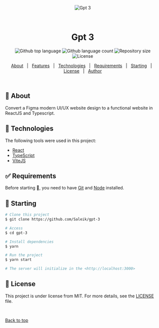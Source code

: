 <div align="center" id="top"> 
  <img src="./.github/app.gif" alt="Gpt 3" />

&#xa0;

  <!-- <a href="https://gpt3.netlify.app">Demo</a> -->
</div>

<h1 align="center">Gpt 3</h1>

<p align="center">
  <img alt="Github top language" src="https://img.shields.io/github/languages/top/Saleik/gpt-3?color=56BEB8">

  <img alt="Github language count" src="https://img.shields.io/github/languages/count/Saleik/gpt-3?color=56BEB8">

  <img alt="Repository size" src="https://img.shields.io/github/repo-size/Saleik/gpt-3?color=56BEB8">

  <img alt="License" src="https://img.shields.io/github/license/Saleik/gpt-3?color=56BEB8">

  <!-- <img alt="Github issues" src="https://img.shields.io/github/issues/Saleik/gpt-3?color=56BEB8" /> -->

  <!-- <img alt="Github forks" src="https://img.shields.io/github/forks/Saleik/gpt-3?color=56BEB8" /> -->

  <!-- <img alt="Github stars" src="https://img.shields.io/github/stars/Saleik/gpt-3?color=56BEB8" /> -->
</p>

<!-- Status -->

<!-- <h4 align="center">
	🚧  Gpt 3 🚀 Under construction...  🚧
</h4>

<hr> -->

<p align="center">
  <a href="#dart-about">About</a> &#xa0; | &#xa0; 
  <a href="#sparkles-features">Features</a> &#xa0; | &#xa0;
  <a href="#rocket-technologies">Technologies</a> &#xa0; | &#xa0;
  <a href="#white_check_mark-requirements">Requirements</a> &#xa0; | &#xa0;
  <a href="#checkered_flag-starting">Starting</a> &#xa0; | &#xa0;
  <a href="#memo-license">License</a> &#xa0; | &#xa0;
  <a href="https://github.com/Saleik" target="_blank">Author</a>
</p>

<br>

## :dart: About

Convert a Figma modern UI/UX website design to a functional website in ReactJS and Typescript.

## :rocket: Technologies

The following tools were used in this project:

- [React](https://pt-br.reactjs.org/)
- [TypeScript](https://www.typescriptlang.org/)
- [ViteJS](https://vitejs.dev/)

## :white_check_mark: Requirements

Before starting :checkered_flag:, you need to have [Git](https://git-scm.com) and [Node](https://nodejs.org/en/) installed.

## :checkered_flag: Starting

```bash
# Clone this project
$ git clone https://github.com/Saleik/gpt-3

# Access
$ cd gpt-3

# Install dependencies
$ yarn

# Run the project
$ yarn start

# The server will initialize in the <http://localhost:3000>
```

## :memo: License

This project is under license from MIT. For more details, see the [LICENSE](LICENSE.md) file.

&#xa0;

<a href="#top">Back to top</a>
